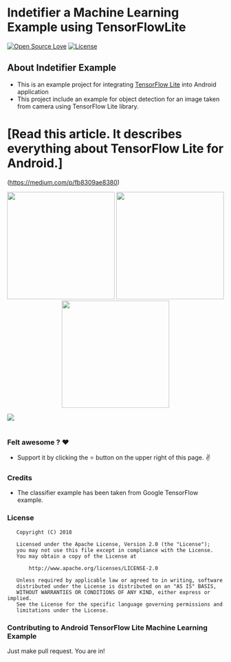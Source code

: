 # Indetifier a Machine Learning Example using TensorFlowLite

[![Open Source Love](https://badges.frapsoft.com/os/v1/open-source.svg?v=102)](https://opensource.org/licenses/Apache-2.0)
[![License](https://img.shields.io/badge/license-Apache%202.0-blue.svg)](https://github.com/pawan6186/Identifier/blob/master/LICENSE)

##  About Indetifier Example
* This is an example project for integrating [TensorFlow Lite](https://www.tensorflow.org/mobile/tflite/) into Android application
* This project include an example for object detection for an image taken from camera using TensorFlow Lite library.

# [Read this article. It describes everything about TensorFlow Lite for Android.]
(https://medium.com/p/fb8309ae8380)

<p align="center">
  <img src="https://raw.githubusercontent.com/amitshekhariitbhu/Android-TensorFlow-Lite-Example/master/assets/keyboard_example.png" width="250">
  <img src="https://raw.githubusercontent.com/amitshekhariitbhu/Android-TensorFlow-Lite-Example/master/assets/pen_example.png" width="250">
  <img src="https://raw.githubusercontent.com/amitshekhariitbhu/Android-TensorFlow-Lite-Example/master/assets/wallet_example.png" width="250">
</p>
<img src=https://raw.githubusercontent.com/amitshekhariitbhu/Android-TensorFlow-Lite-Example/master/assets/sample_combined.png >
<br>
<br>

### Felt awesome ? :heart:
* Support it by clicking the :star: button on the upper right of this page. :v:

### Credits
* The classifier example has been taken from Google TensorFlow example.

### License
```
   Copyright (C) 2018 
   
   Licensed under the Apache License, Version 2.0 (the "License");
   you may not use this file except in compliance with the License.
   You may obtain a copy of the License at

       http://www.apache.org/licenses/LICENSE-2.0

   Unless required by applicable law or agreed to in writing, software
   distributed under the License is distributed on an "AS IS" BASIS,
   WITHOUT WARRANTIES OR CONDITIONS OF ANY KIND, either express or implied.
   See the License for the specific language governing permissions and
   limitations under the License.
```

### Contributing to Android TensorFlow Lite Machine Learning Example
Just make pull request. You are in!

